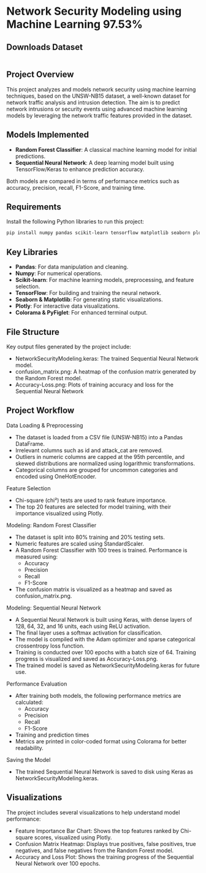 # Network Security Modeling using Machine Learning 97.53%
## Downloads Dataset 
```bash https://www.kaggle.com/datasets/mrwellsdavid/unsw-nb15
```
## Project Overview
This project analyzes and models network security using machine learning techniques, based on the UNSW-NB15 dataset, a well-known dataset for network traffic analysis and intrusion detection. The aim is to predict network intrusions or security events using advanced machine learning models by leveraging the network traffic features provided in the dataset.

## Models Implemented
- **Random Forest Classifier**: A classical machine learning model for initial predictions.
- **Sequential Neural Network**: A deep learning model built using TensorFlow/Keras to enhance prediction accuracy.

Both models are compared in terms of performance metrics such as accuracy, precision, recall, F1-Score, and training time.

## Requirements
Install the following Python libraries to run this project:

```bash
pip install numpy pandas scikit-learn tensorflow matplotlib seaborn plotly colorama pyfiglet joblib
```
## Key Libraries
- **Pandas**: For data manipulation and cleaning.
- **Numpy**: For numerical operations.
- **Scikit-learn**: For machine learning models, preprocessing, and feature selection.
- **TensorFlow**: For building and training the neural network.
- **Seaborn & Matplotlib**: For generating static visualizations.
- **Plotly**: For interactive data visualizations.
- **Colorama & PyFiglet**: For enhanced terminal output.
## File Structure
Key output files generated by the project include:
- NetworkSecurityModeling.keras: The trained Sequential Neural Network model.
- confusion_matrix.png: A heatmap of the confusion matrix generated by the Random Forest model.
- Accuracy-Loss.png: Plots of training accuracy and loss for the Sequential Neural Network
## Project Workflow
Data Loading & Preprocessing
  - The dataset is loaded from a CSV file (UNSW-NB15) into a Pandas DataFrame.
  - Irrelevant columns such as id and attack_cat are removed.
  - Outliers in numeric columns are capped at the 95th percentile, and skewed distributions are normalized using logarithmic transformations.
  - Categorical columns are grouped for uncommon categories and encoded using OneHotEncoder.
    
Feature Selection
  - Chi-square (chi²) tests are used to rank feature importance.
  - The top 20 features are selected for model training, with their importance visualized using Plotly.

Modeling: Random Forest Classifier
  - The dataset is split into 80% training and 20% testing sets.
  - Numeric features are scaled using StandardScaler.
  - A Random Forest Classifier with 100 trees is trained. Performance is measured using:
    - Accuracy
    - Precision
    - Recall
    - F1-Score
  - The confusion matrix is visualized as a heatmap and saved as confusion_matrix.png.

Modeling: Sequential Neural Network
  - A Sequential Neural Network is built using Keras, with dense layers of 128, 64, 32, and 16 units, each using ReLU activation.
  - The final layer uses a softmax activation for classification.
  - The model is compiled with the Adam optimizer and sparse categorical crossentropy loss function.
  - Training is conducted over 100 epochs with a batch size of 64. Training progress is visualized and saved as Accuracy-Loss.png.
  - The trained model is saved as NetworkSecurityModeling.keras for future use.

Performance Evaluation
  - After training both models, the following performance metrics are calculated:
    - Accuracy
    - Precision
    - Recall
    - F1-Score
  - Training and prediction times
  - Metrics are printed in color-coded format using Colorama for better readability.

Saving the Model
  - The trained Sequential Neural Network is saved to disk using Keras as NetworkSecurityModeling.keras.
## Visualizations

The project includes several visualizations to help understand model performance:

- Feature Importance Bar Chart: Shows the top features ranked by Chi-square scores, visualized using Plotly.
- Confusion Matrix Heatmap: Displays true positives, false positives, true negatives, and false negatives from the Random Forest model.
- Accuracy and Loss Plot: Shows the training progress of the Sequential Neural Network over 100 epochs.



